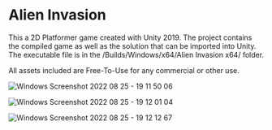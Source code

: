 # Alien Invasion

This a 2D Platformer game created with Unity 2019. The project contains the compiled game as well as the solution that
can be imported into Unity. The executable file is in the /Builds/Windows/x64/Alien Invasion x64/ folder.

All assets included are Free-To-Use for any commercial or other use.

![Windows Screenshot 2022 08 25 - 19 11 50 06](https://user-images.githubusercontent.com/105225491/186716496-fe7428aa-67d2-4890-bec6-0557b2037319.png)


![Windows Screenshot 2022 08 25 - 19 12 01 04](https://user-images.githubusercontent.com/105225491/186716562-4c95377e-51b3-4dcc-9d0b-e1572f887b74.png)


![Windows Screenshot 2022 08 25 - 19 12 12 67](https://user-images.githubusercontent.com/105225491/186716629-042a8bb1-1339-4922-8e1e-2949087e54a9.png)


